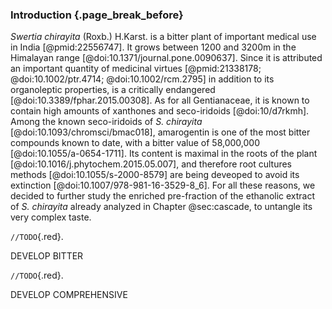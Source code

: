 ### Introduction {.page_break_before}

*Swertia chirayita* (Roxb.) H.Karst. is a bitter plant of important medical use in India [@pmid:22556747].
It grows between 1200 and 3200m in the Himalayan range [@doi:10.1371/journal.pone.0090637].
Since it is attributed an important quantity of medicinal virtues [@pmid:21338178; @doi:10.1002/ptr.4714; @doi:10.1002/rcm.2795] in addition to its organoleptic properties, is a critically endangered [@doi:10.3389/fphar.2015.00308].
As for all Gentianaceae, it is known to contain high amounts of xanthones and seco-iridoids [@doi:10/d7rkmh].
Among the known seco-iridoids of *S. chirayita* [@doi:10.1093/chromsci/bmac018], amarogentin is one of the most bitter compounds known to date, with a bitter value of 58,000,000 [@doi:10.1055/a-0654-1711].
Its content is maximal in the roots of the plant [@doi:10.1016/j.phytochem.2015.05.007], and therefore root cultures methods [@doi:10.1055/s-2000-8579] are being deveoped to avoid its extinction [@doi:10.1007/978-981-16-3529-8_6].
For all these reasons, we decided to further study the enriched pre-fraction of the ethanolic extract of *S. chirayita* already analyzed in Chapter @sec:cascade, to untangle its very complex taste.

`//TODO`{.red}.

DEVELOP BITTER

`//TODO`{.red}.

DEVELOP COMPREHENSIVE
